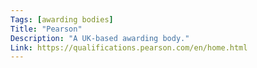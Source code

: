 ```yaml
---
Tags: [awarding bodies]
Title: "Pearson"
Description: "A UK-based awarding body."
Link: https://qualifications.pearson.com/en/home.html
---
```

